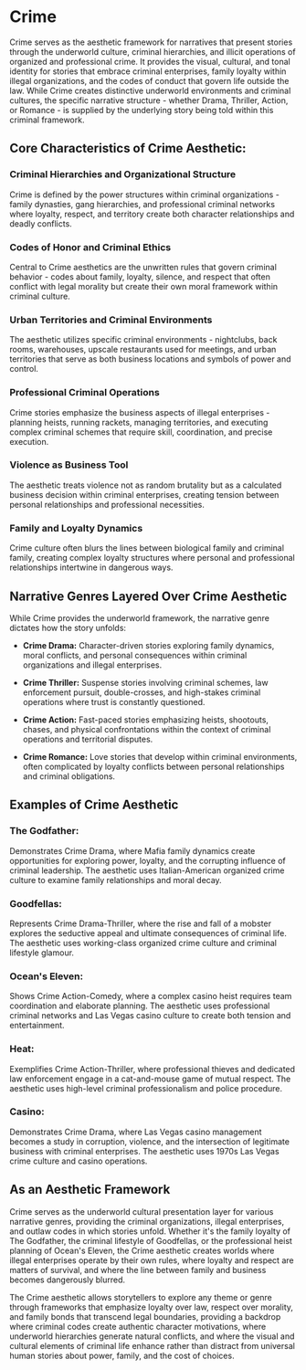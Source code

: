 # Crime

Crime serves as the aesthetic framework for narratives that present stories through the underworld culture, criminal hierarchies, and illicit operations of organized and professional crime. It provides the visual, cultural, and tonal identity for stories that embrace criminal enterprises, family loyalty within illegal organizations, and the codes of conduct that govern life outside the law. While Crime creates distinctive underworld environments and criminal cultures, the specific narrative structure - whether Drama, Thriller, Action, or Romance - is supplied by the underlying story being told within this criminal framework.

## Core Characteristics of Crime Aesthetic:

### Criminal Hierarchies and Organizational Structure

Crime is defined by the power structures within criminal organizations - family dynasties, gang hierarchies, and professional criminal networks where loyalty, respect, and territory create both character relationships and deadly conflicts.

### Codes of Honor and Criminal Ethics

Central to Crime aesthetics are the unwritten rules that govern criminal behavior - codes about family, loyalty, silence, and respect that often conflict with legal morality but create their own moral framework within criminal culture.

### Urban Territories and Criminal Environments

The aesthetic utilizes specific criminal environments - nightclubs, back rooms, warehouses, upscale restaurants used for meetings, and urban territories that serve as both business locations and symbols of power and control.

### Professional Criminal Operations

Crime stories emphasize the business aspects of illegal enterprises - planning heists, running rackets, managing territories, and executing complex criminal schemes that require skill, coordination, and precise execution.

### Violence as Business Tool

The aesthetic treats violence not as random brutality but as a calculated business decision within criminal enterprises, creating tension between personal relationships and professional necessities.

### Family and Loyalty Dynamics

Crime culture often blurs the lines between biological family and criminal family, creating complex loyalty structures where personal and professional relationships intertwine in dangerous ways.

## Narrative Genres Layered Over Crime Aesthetic

While Crime provides the underworld framework, the narrative genre dictates how the story unfolds:

- **Crime Drama:** Character-driven stories exploring family dynamics, moral conflicts, and personal consequences within criminal organizations and illegal enterprises.

- **Crime Thriller:** Suspense stories involving criminal schemes, law enforcement pursuit, double-crosses, and high-stakes criminal operations where trust is constantly questioned.

- **Crime Action:** Fast-paced stories emphasizing heists, shootouts, chases, and physical confrontations within the context of criminal operations and territorial disputes.

- **Crime Romance:** Love stories that develop within criminal environments, often complicated by loyalty conflicts between personal relationships and criminal obligations.

## Examples of Crime Aesthetic

### The Godfather:

Demonstrates Crime Drama, where Mafia family dynamics create opportunities for exploring power, loyalty, and the corrupting influence of criminal leadership. The aesthetic uses Italian-American organized crime culture to examine family relationships and moral decay.

### Goodfellas:

Represents Crime Drama-Thriller, where the rise and fall of a mobster explores the seductive appeal and ultimate consequences of criminal life. The aesthetic uses working-class organized crime culture and criminal lifestyle glamour.

### Ocean's Eleven:

Shows Crime Action-Comedy, where a complex casino heist requires team coordination and elaborate planning. The aesthetic uses professional criminal networks and Las Vegas casino culture to create both tension and entertainment.

### Heat:

Exemplifies Crime Action-Thriller, where professional thieves and dedicated law enforcement engage in a cat-and-mouse game of mutual respect. The aesthetic uses high-level criminal professionalism and police procedure.

### Casino:

Demonstrates Crime Drama, where Las Vegas casino management becomes a study in corruption, violence, and the intersection of legitimate business with criminal enterprises. The aesthetic uses 1970s Las Vegas crime culture and casino operations.

## As an Aesthetic Framework

Crime serves as the underworld cultural presentation layer for various narrative genres, providing the criminal organizations, illegal enterprises, and outlaw codes in which stories unfold. Whether it's the family loyalty of The Godfather, the criminal lifestyle of Goodfellas, or the professional heist planning of Ocean's Eleven, the Crime aesthetic creates worlds where illegal enterprises operate by their own rules, where loyalty and respect are matters of survival, and where the line between family and business becomes dangerously blurred.

The Crime aesthetic allows storytellers to explore any theme or genre through frameworks that emphasize loyalty over law, respect over morality, and family bonds that transcend legal boundaries, providing a backdrop where criminal codes create authentic character motivations, where underworld hierarchies generate natural conflicts, and where the visual and cultural elements of criminal life enhance rather than distract from universal human stories about power, family, and the cost of choices.
